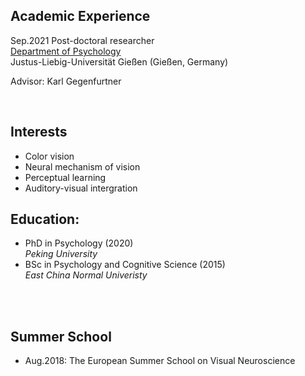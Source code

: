 Academic Experience
-------------
Sep.2021 Post-doctoral researcher  
[Department of Psychology](https://www.uni-giessen.de/faculties/f06/psy)  
Justus-Liebig-Universität Gießen (Gießen, Germany)
 
Advisor: Karl Gegenfurtner

&nbsp;
&nbsp;

Interests
-------------
- Color vision
- Neural mechanism of vision
- Perceptual learning
- Auditory-visual intergration



Education:
-------------
  - PhD in Psychology (2020)  
    *Peking University*  
  - BSc in Psychology and Cognitive Science (2015)  
    *East China Normal Univeristy*

&nbsp;  
&nbsp;  
  
Summer School
-------------
- Aug.2018: The European Summer School on Visual Neuroscience

